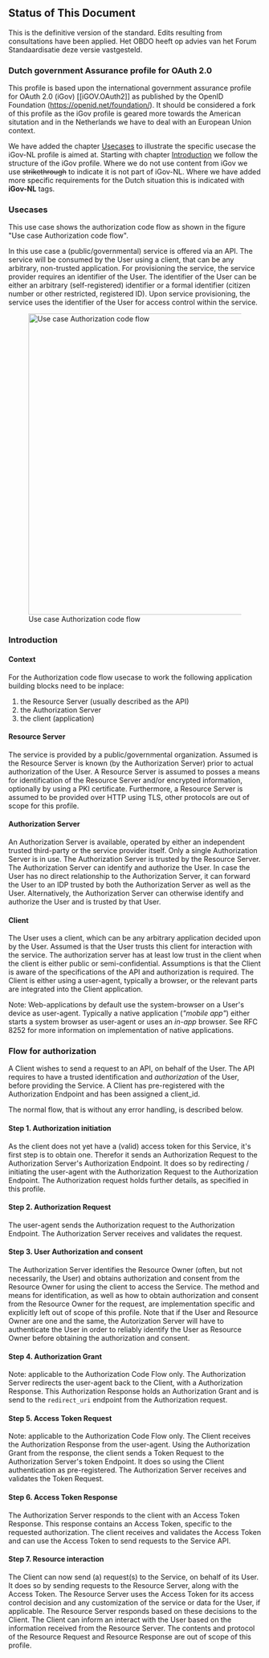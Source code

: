 ## Status of This Document
This is the definitive version of the standard. Edits resulting from consultations have been applied.
Het OBDO heeft op advies van het Forum Standaardisatie deze versie vastgesteld.

### Dutch government Assurance profile for OAuth 2.0  
This profile is based upon the international government assurance profile for OAuth 2.0 (iGov) [[iGOV.OAuth2]] as published
by the OpenID Foundation (https://openid.net/foundation/). It should be considered a fork of this profile as the iGov profile is geared more towards the American situtation and in the Netherlands we have to deal with an European Union context. 

We have added the chapter [Usecases](#usecases) to illustrate the specific usecase the iGov-NL profile is aimed at. Starting with chapter [Introduction](#introduction) we follow the structure of the iGov profile. Where we do not use content from iGov we use ~~strikethrough~~ to indicate it is not part of iGov-NL. Where we have added more specific requirements for the Dutch situation this is indicated with **iGov-NL** tags.

### Usecases
This use case shows the authorization code flow as shown in the figure "Use case Authorization code flow". 

In this use case a (public/governmental) service is offered via an API.
The service will be consumed by the User using a client, that can be any arbitrary, non-trusted application.
For provisioning the service, the service provider requires an identifier of the User.
The identifier of the User can be either an arbitrary (self-registered) identifier or a formal identifier (citizen number or other restricted, registered ID).
Upon service provisioning, the service uses the identifier of the User for access control within the service.

<figure id='authorization_code'>
	<img src='media/use_case4_authorization_code.png' width="600" alt="Use case Authorization code flow"/>
	<figcaption>Use case Authorization code flow</figcaption>
 </figure>

### Introduction

#### Context
For the Authorization code flow usecase to work the following application building blocks need to be inplace:
1. the Resource Server (usually described as the API)
2. the Authorization Server
3. the client (application)

#### Resource Server
The service is provided by a public/governmental organization.
Assumed is the Resource Server is known (by the Authorization Server) prior to actual authorization of the User.
A Resource Server is assumed to posses a means for identification of the Resource Server and/or encrypted information, optionally by using a PKI certificate.
Furthermore, a Resource Server is assumed to be provided over HTTP using TLS, other protocols are out of scope for this profile.

#### Authorization Server
An Authorization Server is available, operated by either an independent trusted third-party or the service provider itself.
Only a single Authorization Server is in use.
The Authorization Server is trusted by the Resource Server.
The Authorization Server can identify and authorize the User.
In case the User has no direct relationship to the Authorization Server, it can forward the User to an IDP trusted by both the Authorization Server as well as the User.
Alternatively, the Authorization Server can otherwise identify and authorize the User and is trusted by that User.

#### Client
The User uses a client, which can be any arbitrary application decided upon by the User.
Assumed is that the User trusts this client for interaction with the service.
The authorization server has at least low trust in the client when the client is either public or semi-confidential.
Assumptions is that the Client is aware of the specifications of the API and authorization is required.
The Client is either using a user-agent, typically a browser, or the relevant parts are integrated into the Client application.

Note:
Web-applications by default use the system-browser on a User's device as user-agent.
Typically a native application (_"mobile app"_) either starts a system browser as user-agent or uses an _in-app_ browser.
See RFC 8252 for more information on implementation of native applications.


### Flow for authorization
A Client wishes to send a request to an API, on behalf of the User.
The API requires to have a trusted identification and *authorization* of the User, before providing the Service.
A Client has pre-registered with the Authorization Endpoint and has been assigned a client_id.

The normal flow, that is without any error handling, is described below.

#### Step 1. Authorization initiation
As the client does not yet have a (valid) access token for this Service, it's first step is to obtain one.
Therefor it sends an Authorization Request to the Authorization Server's Authorization Endpoint.
It does so by redirecting / initiating the user-agent with the Authorization Request to the Authorization Endpoint.
The Authorization request holds further details, as specified in this profile.

#### Step 2. Authorization Request
The user-agent sends the Authorization request to the Authorization Endpoint.
The Authorization Server receives and validates the request.

#### Step 3. User Authorization and consent
The Authorization Server identifies the Resource Owner (often, but not necessarily, the User) and obtains authorization and consent from the Resource Owner for using the client to access the Service.
The method and means for identification, as well as how to obtain authorization and consent from the Resource Owner for the request, are implementation specific and explicitly left out of scope of this profile.
Note that if the User and Resource Owner are one and the same, the Autorization Server will have to authenticate the User in order to reliably identify the User as Resource Owner before obtaining the authorization and consent.

#### Step 4. Authorization Grant
Note: applicable to the Authorization Code Flow only.
The Authorization Server redirects the user-agent back to the Client, with a Authorization Response.
This Authorization Response holds an Authorization Grant and is send to the `redirect_uri` endpoint from the Authorization request.

#### Step 5. Access Token Request
Note: applicable to the Authorization Code Flow only.
The Client receives the Authorization Response from the user-agent.
Using the Authorization Grant from the response, the client sends a Token Request to the Authorization Server's token Endpoint.
It does so using the Client authentication as pre-registered.
The Authorization Server receives and validates the Token Request.

#### Step 6. Access Token Response
The Authorization Server responds to the client with an Access Token Response.
This response contains an Access Token, specific to the requested authorization.
The client receives and validates the Access Token and can use the Access Token to send requests to the Service API.

#### Step 7. Resource interaction
The Client can now send (a) request(s) to the Service, on behalf of its User.
It does so by sending requests to the Resource Server, along with the Access Token.
The Resource Server uses the Access Token for its access control decision and any customization of the service or data for the User, if applicable.
The Resource Server responds based on these decisions to the Client.
The Client can inform an interact with the User based on the information received from the Resource Server.
The contents and protocol of the Resource Request and Resource Response are out of scope of this profile.
